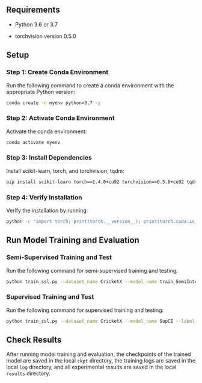 
## Requirements

- Python 3.6 or 3.7

- torchvision version 0.5.0

## Setup

### Step 1: Create Conda Environment

Run the following command to create a conda environment with the appropriate Python version:

```sh
conda create -n myenv python=3.7 -y
```

### Step 2: Activate Conda Environment

Activate the conda environment:

```sh
conda activate myenv
```

### Step 3: Install Dependencies

Install scikit-learn, torch, and torchvision, tqdm:

```sh
pip install scikit-learn torch==1.4.0+cu92 torchvision==0.5.0+cu92 tqdm -f https://download.pytorch.org/whl/torch_stable.html
```

### Step 4: Verify Installation

Verify the installation by running:

```sh
python -c "import torch; print(torch.__version__); print(torch.cuda.is_available())"
```

## Run Model Training and Evaluation

### Semi-Supervised Training and Test

Run the following command for semi-supervised training and testing:

```bash
python train_ssl.py --dataset_name CricketX --model_name train_SemiInterPF --alpha 0.3 --label_ratio [0.1 0.2 0.4 1.0]
```

### Supervised Training and Test

Run the following command for supervised training and testing:

```bash
python train_ssl.py --dataset_name CricketX --model_name SupCE --label_ratio [0.1 0.2 0.4 1.0]
```

## Check Results

After running model training and evaluation, the checkpoints of the trained model are saved in the local `ckpt` directory, the training logs are saved in the local `log` directory, and all experimental results are saved in the local `results` directory.

